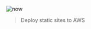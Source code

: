 ![now](https://raw.githubusercontent.com/timomeh/roadtrip/master/.github/banner.png)

> Deploy static sites to AWS
